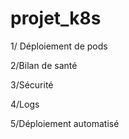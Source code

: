 # projet_k8s

1/ Déploiement de pods

2/Bilan de santé

3/Sécurité

4/Logs

5/Déploiement automatisé
